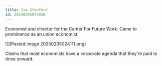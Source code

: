 ```yaml
---
title: Jim Stanford
id: 20250205075856
---
```

Economist and director for the Center For Future Work. Came to prominence as an union economist. 

![](Pasted image 20250205024111.png)

Claims that most economists have a corporate agenda that they're paid to drive onward. 